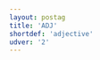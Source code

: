 ```yaml
---
layout: postag
title: 'ADJ'
shortdef: 'adjective'
udver: '2'
---
```

<!-- Interlanguage links updated Ne 5. května 2024, 18:19:32 CEST -->
